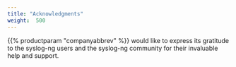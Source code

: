 ```yaml
---
title: "Acknowledgments"
weight:  500
---
```

<!-- DISCLAIMER: This file is based on the syslog-ng Open Source Edition documentation https://github.com/balabit/syslog-ng-ose-guides/commit/2f4a52ee61d1ea9ad27cb4f3168b95408fddfdf2 and is used under the terms of The syslog-ng Open Source Edition Documentation License. The file has been modified by Axoflow. -->

{{% productparam "companyabbrev" %}} would like to express its gratitude to the syslog-ng users and the syslog-ng community for their invaluable help and support.
